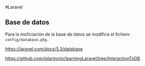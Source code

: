 #Laravel
## Base de datos
Para la moficiación de la base de datos se modifica el fichero
`config/database.php`.

https://laravel.com/docs/5.3/database

https://github.com/jglantonio/learningLaravel/tree/InteractionToDB
